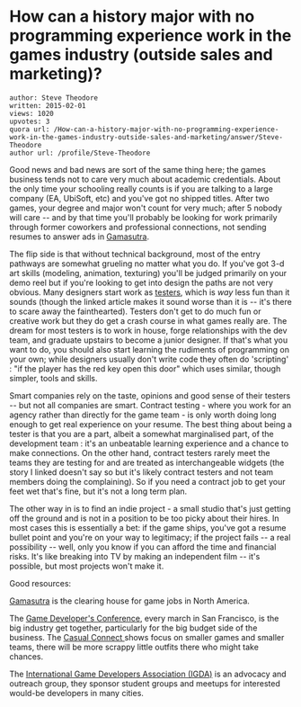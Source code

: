 # How can a history major with no programming experience work in the games industry (outside sales and marketing)?

	author: Steve Theodore
	written: 2015-02-01
	views: 1020
	upvotes: 3
	quora url: /How-can-a-history-major-with-no-programming-experience-work-in-the-games-industry-outside-sales-and-marketing/answer/Steve-Theodore
	author url: /profile/Steve-Theodore


Good news and bad news are sort of the same thing here; the games business tends not to care very much about academic credentials. About the only time your schooling really counts is if you are talking to a large company (EA, UbiSoft, etc) and you've got no shipped titles. After two games, your degree and major won't count for very much; after 5 nobody will care -- and by that time you'll probably be looking for work primarily through former coworkers and professional connections, not sending resumes to answer ads in [Gamasutra](http://jobs.gamasutra.com/).

The flip side is that without technical background, most of the entry pathways are somewhat grueling no matter what you do. If you've got 3-d art skills (modeling, animation, texturing) you'll be judged primarily on your demo reel but if you're looking to get into design the paths are not very obvious. Many designers start work as [testers](http://www.ign.com/articles/2012/03/29/the-tough-life-of-a-games-tester), which is _way_  less fun than it sounds (though the linked article makes it sound worse than it is -- it's there to scare away the fainthearted). Testers don't get to do much fun or creative work but they do get a crash course in what games really are. The dream for most testers is to work in house, forge relationships with the dev team, and graduate upstairs to become a junior designer. If that's what you want to do, you should also start learning the rudiments of programming on your own; while designers usually don't write code they often do 'scripting' : "if the player has the red key open this door" which uses similar, though simpler, tools and skills.

Smart companies rely on the taste, opinions and good sense of their testers -- but not all companies are smart. Contract testing - where you work for an agency rather than directly for the game team - is only worth doing long enough to get real experience on your resume. The best thing about being a tester is that you are a part, albeit a somewhat marginalised part, of the development team : it's an unbeatable learning experience and a chance to make connections. On the other hand, contract testers rarely meet the teams they are testing for and are treated as interchangeable widgets (the story I linked doesn't say so but it's likely contract testers and not team members doing the complaining). So if you need a contract job to get your feet wet that's fine, but it's not a long term plan. 

The other way in is to find an indie project - a small studio that's just getting off the ground and is not in a position to be too picky about their hires. In most cases this is essentially a bet: if the game ships, you've got a resume bullet point and you're on your way to legitimacy; if the project fails -- a real possibility -- well, only you know if you can afford the time and financial risks. It's like breaking into TV by making an independent film -- it's possible, but most projects won't make it. 

Good resources:


[Gamasutra](http://www.gamasutra.com/) is the clearing house for game jobs in North America.

The [Game Developer's Conference](http://www.gdconf.com/), every march in San Francisco, is the big industry get together, particularly for the big budget side of the business. The [Casual Connect ](http://usa.casualconnect.org/)shows focus on smaller games and smaller teams, there will be more scrappy little outfits there who might take chances.

The [International Game Developers Association (IGDA)](http://www.igda.org/) is an advocacy and outreach group, they sponsor student groups and meetups for interested would-be developers in many cities.

